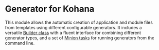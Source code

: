 # Generator for Kohana

This module allows the automatic creation of application and module files from templates using different configurable generators.  It includes a versatile [Builder class](builder) with a fluent interface for combining different generator types, and a set of [Minion tasks](tasks) for running generators from the command line.
